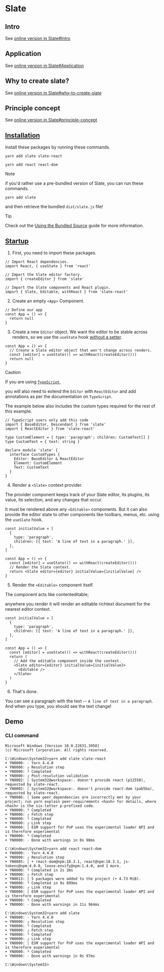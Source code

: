 # Slate
## Intro
See [online version in Slate#Intro](https://github.com/40843245/tool/blob/main/editor/text%20editor/Slate/online%20version/quickstart%20guide.md#intro)

## Application
See [online version in Slate#Application](https://github.com/40843245/tool/blob/main/editor/text%20editor/Slate/online%20version/quickstart%20guide.md#application)

## Why to create slate?
See [online version in Slate#why-to-create-slate](https://github.com/40843245/tool/blob/main/editor/text%20editor/Slate/online%20version/quickstart%20guide.md#why-to-create-slate)

## Principle concept 
See [online version in Slate#principle-concept](https://github.com/40843245/tool/blob/main/editor/text%20editor/Slate/online%20version/quickstart%20guide.md#principle-concept)

## [Installation](https://docs.slatejs.org/walkthroughs/01-installing-slate)
Install these packages by running these commands.

```
yarn add slate slate-react
```

```
yarn add react react-dom
```

> [!NOTE]
> if you'd rather use a pre-bundled version of Slate, you can run these commands.
>
> ```
> yarn add slate
> ```
> 
> and then retrieve the bundled `dist/slate.js` file!

> [!TIP]
> Check out the [Using the Bundled Source](https://docs.slatejs.org/walkthroughs/xx-using-the-bundled-source) guide for more information.

## [Startup](https://docs.slatejs.org/walkthroughs/01-installing-slate)
1. First, you need to import these packages.

```
// Import React dependencies.
import React, { useState } from 'react'
```

```
// Import the Slate editor factory.
import { createEditor } from 'slate'
```

```
// Import the Slate components and React plugin.
import { Slate, Editable, withReact } from 'slate-react'
```

2. Create an empty `<App>` Component.

```
// Define our app
const App = () => {
  return null
}
```

3. Create a new `Editor` object. We want the editor to be stable across renders, so we use the `useState` hook [without a setter](https://github.com/ianstormtaylor/slate/pull/3925#issuecomment-781179930).
   
```
const App = () => {
  // Create a Slate editor object that won't change across renders.
  const [editor] = useState(() => withReact(createEditor()))
  return null
}
```

> [!CAUTION]
> If you are using [`TypeScript`](https://docs.slatejs.org/concepts/12-typescript),
>
> you will also need to extend the `Editor` with `ReactEditor` and add annotations as per the documentation on `TypeScript`.
>
> The example below also includes the custom types required for the rest of this example.

```
// TypeScript users only add this code
import { BaseEditor, Descendant } from 'slate'
import { ReactEditor } from 'slate-react'

type CustomElement = { type: 'paragraph'; children: CustomText[] }
type CustomText = { text: string }

declare module 'slate' {
  interface CustomTypes {
    Editor: BaseEditor & ReactEditor
    Element: CustomElement
    Text: CustomText
  }
}
```

4.  Render a `<Slate>` context provider.

The provider component keeps track of your Slate editor, its plugins, its value, its selection, and any changes that occur. 

It must be rendered above any `<Editable>` components. But it can also provide the editor state to other components like toolbars, menus, etc. using the `useSlate` hook.

```
const initialValue = [
  {
    type: 'paragraph',
    children: [{ text: 'A line of text in a paragraph.' }],
  },
]

const App = () => {
  const [editor] = useState(() => withReact(createEditor()))
  // Render the Slate context.
  return <Slate editor={editor} initialValue={initialValue} />
}
```

5. Render the `<Editable>` component itself.

The component acts like contenteditable; 

anywhere you render it will render an editable richtext document for the nearest editor context.

```
const initialValue = [
  {
    type: 'paragraph',
    children: [{ text: 'A line of text in a paragraph.' }],
  },
]

const App = () => {
  const [editor] = useState(() => withReact(createEditor()))
  return (
    // Add the editable component inside the context.
    <Slate editor={editor} initialValue={initialValue}>
      <Editable />
    </Slate>
  )
}
```

6. That's done.

You can see a paragraph with the text -- `A line of text in a paragraph`. And when you type, you should see the text change!

## Demo
### CLI command

```
Microsoft Windows [Version 10.0.22631.3958]
(c) Microsoft Corporation. All rights reserved.

C:\Windows\System32>yarn add slate slate-react
➤ YN0000: · Yarn 4.4.0
➤ YN0000: ┌ Resolution step
➤ YN0000: └ Completed
➤ YN0000: ┌ Post-resolution validation
➤ YN0002: │ System32@workspace:. doesn't provide react (p12558), requested by slate-react.
➤ YN0002: │ System32@workspace:. doesn't provide react-dom (pab5ba), requested by slate-react.
➤ YN0086: │ Some peer dependencies are incorrectly met by your project; run yarn explain peer-requirements <hash> for details, where <hash> is the six-letter p-prefixed code.
➤ YN0000: └ Completed
➤ YN0000: ┌ Fetch step
➤ YN0000: └ Completed
➤ YN0000: ┌ Link step
➤ YN0000: │ ESM support for PnP uses the experimental loader API and is therefore experimental
➤ YN0000: └ Completed
➤ YN0000: · Done with warnings in 0s 98ms

C:\Windows\System32>yarn add react react-dom
➤ YN0000: · Yarn 4.4.0
➤ YN0000: ┌ Resolution step
➤ YN0085: │ + react-dom@npm:18.3.1, react@npm:18.3.1, js-tokens@npm:4.0.0, loose-envify@npm:1.4.0, and 1 more.
➤ YN0000: └ Completed in 2s 2ms
➤ YN0000: ┌ Fetch step
➤ YN0013: │ 5 packages were added to the project (+ 4.73 MiB).
➤ YN0000: └ Completed in 9s 899ms
➤ YN0000: ┌ Link step
➤ YN0000: │ ESM support for PnP uses the experimental loader API and is therefore experimental
➤ YN0000: └ Completed
➤ YN0000: · Done with warnings in 11s 964ms

C:\Windows\System32>yarn add slate
➤ YN0000: · Yarn 4.4.0
➤ YN0000: ┌ Resolution step
➤ YN0000: └ Completed
➤ YN0000: ┌ Fetch step
➤ YN0000: └ Completed
➤ YN0000: ┌ Link step
➤ YN0000: │ ESM support for PnP uses the experimental loader API and is therefore experimental
➤ YN0000: └ Completed
➤ YN0000: · Done with warnings in 0s 97ms

C:\Windows\System32>
```
